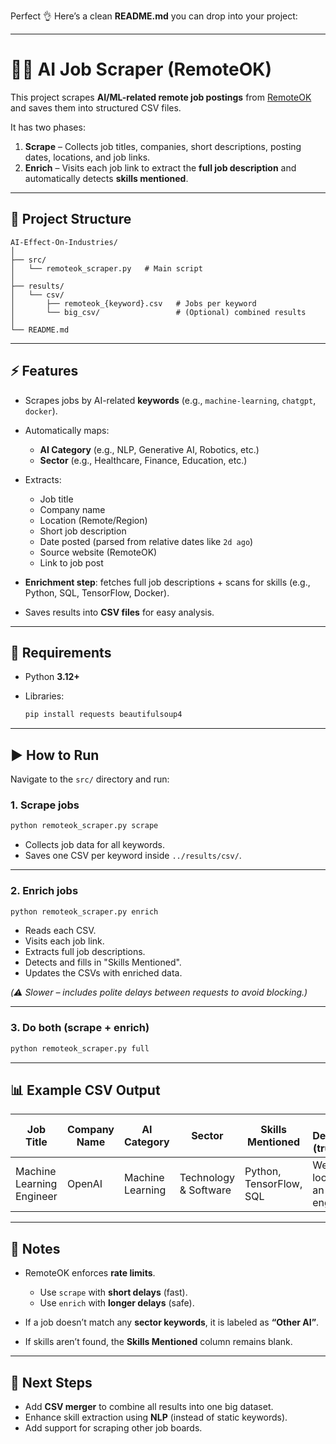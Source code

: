 Perfect 👌 Here’s a clean **README.md** you can drop into your project:

---

# 🧑‍💻 AI Job Scraper (RemoteOK)

This project scrapes **AI/ML-related remote job postings** from [RemoteOK](https://remoteok.com) and saves them into structured CSV files.

It has two phases:

1. **Scrape** – Collects job titles, companies, short descriptions, posting dates, locations, and job links.
2. **Enrich** – Visits each job link to extract the **full job description** and automatically detects **skills mentioned**.

---

## 📂 Project Structure

```
AI-Effect-On-Industries/
│
├── src/
│   └── remoteok_scraper.py   # Main script
│
├── results/
│   └── csv/
│       ├── remoteok_{keyword}.csv   # Jobs per keyword
│       └── big_csv/                 # (Optional) combined results
│
└── README.md
```

---

## ⚡ Features

* Scrapes jobs by AI-related **keywords** (e.g., `machine-learning`, `chatgpt`, `docker`).
* Automatically maps:

  * **AI Category** (e.g., NLP, Generative AI, Robotics, etc.)
  * **Sector** (e.g., Healthcare, Finance, Education, etc.)
* Extracts:

  * Job title
  * Company name
  * Location (Remote/Region)
  * Short job description
  * Date posted (parsed from relative dates like `2d ago`)
  * Source website (RemoteOK)
  * Link to job post
* **Enrichment step**: fetches full job descriptions + scans for skills (e.g., Python, SQL, TensorFlow, Docker).
* Saves results into **CSV files** for easy analysis.

---

## 🔧 Requirements

* Python **3.12+**
* Libraries:

  ```bash
  pip install requests beautifulsoup4
  ```

---

## ▶️ How to Run

Navigate to the `src/` directory and run:

### 1. Scrape jobs

```bash
python remoteok_scraper.py scrape
```

* Collects job data for all keywords.
* Saves one CSV per keyword inside `../results/csv/`.

---

### 2. Enrich jobs

```bash
python remoteok_scraper.py enrich
```

* Reads each CSV.
* Visits each job link.
* Extracts full job descriptions.
* Detects and fills in "Skills Mentioned".
* Updates the CSVs with enriched data.

*(⚠️ Slower – includes polite delays between requests to avoid blocking.)*

---

### 3. Do both (scrape + enrich)

```bash
python remoteok_scraper.py full
```

---

## 📊 Example CSV Output

| Job Title                 | Company Name | AI Category      | Sector                | Skills Mentioned        | Job Description (truncated)          | Date Posted | Location | Source Website | Link to Job Post                                  |
| ------------------------- | ------------ | ---------------- | --------------------- | ----------------------- | ------------------------------------ | ----------- | -------- | -------------- | ------------------------------------------------- |
| Machine Learning Engineer | OpenAI       | Machine Learning | Technology & Software | Python, TensorFlow, SQL | We are looking for an ML engineer... | 2025-08-18  | Remote   | RemoteOK       | [https://remoteok.com/](https://remoteok.com/)... |

---

## 🚦 Notes

* RemoteOK enforces **rate limits**.

  * Use `scrape` with **short delays** (fast).
  * Use `enrich` with **longer delays** (safe).
* If a job doesn’t match any **sector keywords**, it is labeled as **“Other AI”**.
* If skills aren’t found, the **Skills Mentioned** column remains blank.

---

## 📌 Next Steps

* Add **CSV merger** to combine all results into one big dataset.
* Enhance skill extraction using **NLP** (instead of static keywords).
* Add support for scraping other job boards.